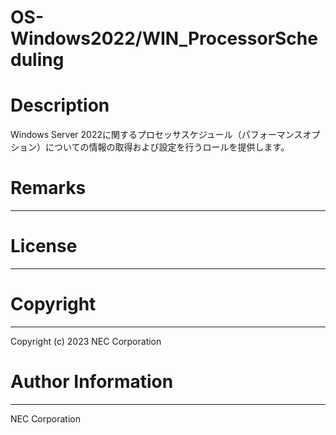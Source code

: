 OS-Windows2022/WIN_ProcessorScheduling
=======================================================
# Description
Windows Server 2022に関するプロセッサスケジュール（パフォーマンスオプション）についての情報の取得および設定を行うロールを提供します。

# Remarks
-------

# License
-------

# Copyright
---------
Copyright (c) 2023 NEC Corporation

# Author Information
------------------
NEC Corporation
